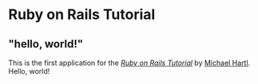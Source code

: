 # Ruby on Rails Tutorial

## "hello, world!"

This is the first application for the [*Ruby on Rails Tutorial*](https://www.railstutorial.org/) by [Michael Hartl](https://www.michaelhartl.com/). Hello, world!
